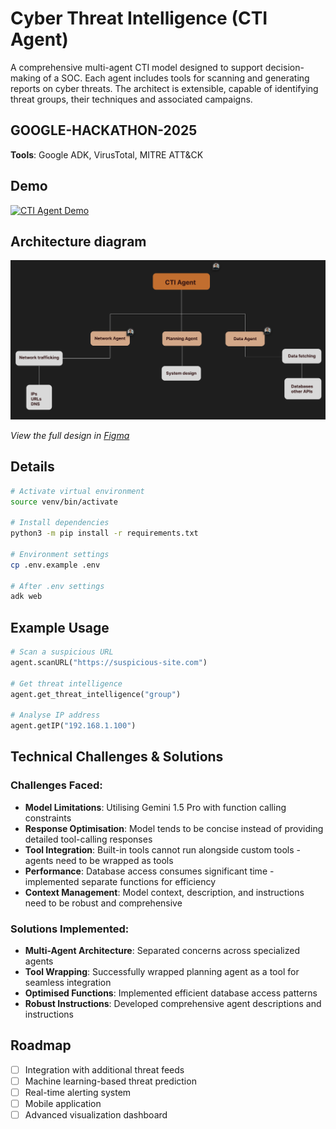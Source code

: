 # Cyber Threat Intelligence (CTI Agent)
A comprehensive multi-agent CTI model designed to support decision-making of a SOC. Each agent includes tools for scanning and generating reports on cyber threats. The architect is extensible, capable of identifying threat groups, their techniques and associated campaigns.

## GOOGLE-HACKATHON-2025
**Tools**: Google ADK, VirusTotal, MITRE ATT&CK

## Demo
[![CTI Agent Demo](https://img.youtube.com/vi/IaPbNhp40DM/0.jpg)](https://youtu.be/IaPbNhp40DM)

## Architecture diagram
![CTI Agent Architecture](assets/CTI_diagram.png)

*View the full design in [Figma](https://www.figma.com/design/LYqo4ivVCCmY4kaLMKqpOW/CTI-Agent?node-id=0-1&m=dev&t=jgSxTC92D5r9DVEh-1)*

## Details
```bash
# Activate virtual environment
source venv/bin/activate

# Install dependencies
python3 -m pip install -r requirements.txt

# Environment settings
cp .env.example .env

# After .env settings
adk web
```

## Example Usage
```python
# Scan a suspicious URL
agent.scanURL("https://suspicious-site.com")

# Get threat intelligence
agent.get_threat_intelligence("group")

# Analyse IP address
agent.getIP("192.168.1.100")
```

## Technical Challenges & Solutions

### Challenges Faced:
- **Model Limitations**: Utilising Gemini 1.5 Pro with function calling constraints
- **Response Optimisation**: Model tends to be concise instead of providing detailed tool-calling responses
- **Tool Integration**: Built-in tools cannot run alongside custom tools - agents need to be wrapped as tools
- **Performance**: Database access consumes significant time - implemented separate functions for efficiency
- **Context Management**: Model context, description, and instructions need to be robust and comprehensive

### Solutions Implemented:
- **Multi-Agent Architecture**: Separated concerns across specialized agents
- **Tool Wrapping**: Successfully wrapped planning agent as a tool for seamless integration
- **Optimised Functions**: Implemented efficient database access patterns
- **Robust Instructions**: Developed comprehensive agent descriptions and instructions

## Roadmap
- [ ] Integration with additional threat feeds
- [ ] Machine learning-based threat prediction
- [ ] Real-time alerting system
- [ ] Mobile application
- [ ] Advanced visualization dashboard